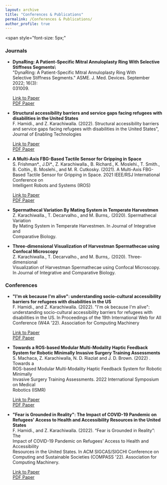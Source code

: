 ```yaml
---
layout: archive
title: "Conferences & Publications"
permalink: /Conferences & Publications/
author_profile: true
---
```

<span style="font-size: 5px;"

### Journals

- **DynaRing: A Patient-Specific Mitral Annuloplasty Ring With Selective Stiffness Segments**\  
  "DynaRing: A Patient-Specific Mitral Annuloplasty Ring With   
  Selective Stiffness Segments." ASME. J. Med. Devices. September 2022; 16(3):  
  031009.<br>
  
  [Link to Paper](https://doi.org/10.1115/1.4054445)<br>
  [PDF Paper](http://zkarachi.github.io/files/paper1.pdf)

- **Structural accessibility barriers and service gaps facing refugees with disabilities in the United States**\
  F. Hamidi., and Z. Karachiwalla. (2022). Structural accessibility barriers and     service gaps facing refugees with disabilities in the United States", Journal of 
  Enabling Technologies<br> 
  
  [Link to Paper](https://www.emerald.com/insight/content/doi/10.1108/JET-11-2021-0054/full/html?utm_campaign=Emerald_Health_PPV_Dec22_RoN)<br>
  [PDF Paper](http://zkarachi.github.io/files/UnderstandingBarriers.pdf)

- **A Multi-Axis FBG-Based Tactile Sensor for Gripping in Space**\
  S. Frishman*., J.Di*., Z. Karachiwalla., B. Richard., K. Moslehi., T. Smith., B.   Coltin., B. Moslehi., and M. R. Cutkosky. (2021).  A Multi-Axis FBG-Based Tactile   Sensor for Gripping in Space. 2021 IEEE/RSJ International Conference on      
  Intelligent Robots and Systems (IROS)<br>  
  
  [Link to Paper](https://ieeexplore.ieee.org/abstract/document/9635998)<br> 
  [PDF Paper](http://zkarachi.github.io/files/FBG.pdf)

- **Spermathecal Variation By Mating System in Temperate Harvestmen**\
  Z. Karachiwalla., T. Decarvalho., and M. Burns,. (2020). Spermathecal Variation   
  By Mating System in Temperate Harvestmen. In Journal of Integrative and   
  Comparative Biology. 
  

- **Three-dimensional Visualization of Harvestman Spermathecae using Confocal Microscopy**\
  Z. Karachiwalla., T. Decarvalho., and M. Burns,. (2020). Three-dimensional    
  Visualization of Harvestman Spermathecae using Confocal Microscopy. In Journal of   Integrative and Comparative Biology.


### Conferences

- **"I'm ok because I'm alive": understanding socio-cultural accessibility barriers for refugees with disabilities in the US**\
  F. Hamidi., and Z. Karachiwalla. (2022). "I'm ok because I'm alive":    
  understanding socio-cultural accessibility barriers for refugees with   
  disabilities in the US. In Proceedings of the 19th International Web for All  
  Conference (W4A '22). Association for Computing Machinery<br> 
  
  [Link to Paper](https://dl.acm.org/doi/abs/10.1145/3493612.3520446)<br> 
  [PDF Paper](http://zkarachi.github.io/files/paper2.pdf)

- **Towards a ROS-based Modular Multi-Modality Haptic Feedback System for Robotic Minimally Invasive Surgery Training Assessments**\
  S. Machaca, Z. Karachiwalla, N. D. Riaziat and J. D. Brown. (2022) . Towards a  
  ROS-based Modular Multi-Modality Haptic Feedback System for Robotic Minimally   
  Invasive Surgery Training Assessments. 2022 International Symposium on Medical  
  Robotics (ISMR)<br> 
  
  [Link to Paper](https://ieeexplore.ieee.org/abstract/document/9807479)<br>
  [PDF Paper](http://zkarachi.github.io/files/paper3.pdf)

- **"Fear is Grounded in Reality": The Impact of COVID-19 Pandemic on Refugees'     Access to Health and Accessibility Resources in the United States**\
  F. Hamidi., and Z. Karachiwalla. (2022). “Fear is Grounded in Reality”: The   
  Impact of COVID-19 Pandemic on Refugees’ Access to Health and Accessibility   
  Resources in the United States. In ACM SIGCAS/SIGCHI Conference on Computing and   Sustainable Societies (COMPASS '22). Association for Computing Machinery.<br>  
  
  [Link to Paper](https://dl.acm.org/doi/abs/10.1145/3530190.3534851)<br>
  [PDF Paper](http://zkarachi.github.io/files/FearisGronded.pdf)
  
  </span>
